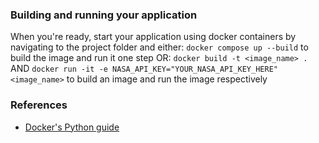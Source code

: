 ### Building and running your application

When you're ready, start your application using docker containers by navigating to the project folder and either:
`docker compose up --build` to build the image and run it one step
OR:
`docker build -t <image_name> .` AND `docker run -it -e NASA_API_KEY="YOUR_NASA_API_KEY_HERE" <image_name>` to build an image and run the image respectively


### References
* [Docker's Python guide](https://docs.docker.com/language/python/)